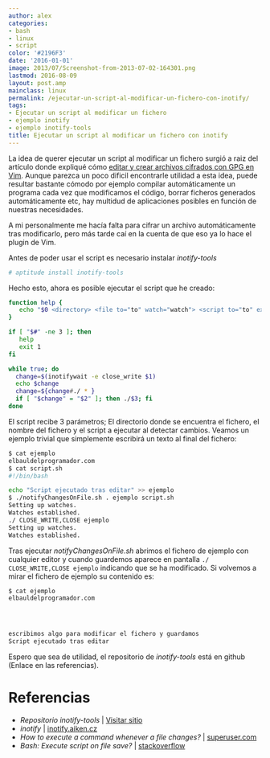 ```yaml
---
author: alex
categories:
- bash
- linux
- script
color: '#2196F3'
date: '2016-01-01'
image: 2013/07/Screenshot-from-2013-07-02-164301.png
lastmod: 2016-08-09
layout: post.amp
mainclass: linux
permalink: /ejecutar-un-script-al-modificar-un-fichero-con-inotify/
tags:
- Ejecutar un script al modificar un fichero
- ejemplo inotify
- ejemplo inotify-tools
title: Ejecutar un script al modificar un fichero con inotify
---
```


La idea de querer ejecutar un script al modificar un fichero surgió a raiz del artículo donde expliqué cómo [editar y crear archivos cifrados con GPG en Vim][2]. Aunque parezca un poco dificil encontrarle utilidad a esta idea, puede resultar bastante cómodo por ejemplo compilar automáticamente un programa cada vez que modificamos el código, borrar ficheros generados automáticamente etc, hay multidud de aplicaciones posibles en función de nuestras necesidades.

<!--more--><!--ad-->

A mi personalmente me hacía falta para cifrar un archivo automáticamente tras modificarlo, pero más tarde caí en la cuenta de que eso ya lo hace el plugin de Vim.

Antes de poder usar el script es necesario instalar *inotify-tools*

```bash
# aptitude install inotify-tools
```

Hecho esto, ahora es posible ejecutar el script que he creado:

```bash
function help {
   echo "$0 <directory> <file to="to" watch="watch"> <script to="to" execute="execute">"
}

if [ "$#" -ne 3 ]; then
   help
   exit 1
fi

while true; do
  change=$(inotifywait -e close_write $1)
  echo $change
  change=${change#./ * }
  if [ "$change" = "$2" ]; then ./$3; fi
done
```

El script recibe 3 parámetros; El directorio donde se encuentra el fichero, el nombre del fichero y el script a ejecutar al detectar cambios. Veamos un ejemplo trivial que simplemente escribirá un texto al final del fichero:


```bash
$ cat ejemplo
elbauldelprogramador.com
$ cat script.sh
#!/bin/bash

echo "Script ejecutado tras editar" >> ejemplo
$ ./notifyChangesOnFile.sh . ejemplo script.sh
Setting up watches.
Watches established.
./ CLOSE_WRITE,CLOSE ejemplo
Setting up watches.
Watches established.
```

Tras ejecutar _notifyChangesOnFile.sh_ abrimos el fichero de ejemplo con cualquier editor y cuando guardemos aparece en pantalla `./ CLOSE_WRITE,CLOSE ejemplo` indicando que se ha modificado. Si volvemos a mirar el fichero de ejemplo su contenido es:

```bash
$ cat ejemplo
elbauldelprogramador.com




escribimos algo para modificar el fichero y guardamos
Script ejecutado tras editar
```

Espero que sea de utilidad, el repositorio de _inotify-tools_ está en github (Enlace en las referencias).


# Referencias

- _Repositorio inotify-tools_ \| <a href="https://github.com/rvoicilas/inotify-tools" target="_blank">Visitar sitio</a><br>
- _inotify_ \| <a href="http://inotify.aiken.cz/?section=incron&page=about&lang=en" target="_blank">inotify.aiken.cz</a><br>
- _How to execute a command whenever a file changes?_ \| <a href="http://superuser.com/questions/181517/how-to-execute-a-command-whenever-a-file-changes" target="_blank">superuser.com</a><br>
- _Bash: Execute script on file save?_ \| <a href="http://stackoverflow.com/questions/3283228/bash-execute-script-on-file-save" target="_blank">stackoverflow</a>


[2]: https://elbauldelprogramador.com/editar-y-crear-archivos-cifrados-con-gpg-en-vim/ "Editar y crear archivos cifrados con GPG en Vim"